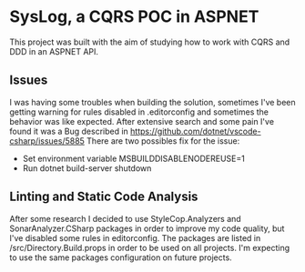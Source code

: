 # SysLog, a CQRS POC in ASPNET

This project was built with the aim of studying how to work with CQRS and DDD in an ASPNET API.


## Issues 

I was having some troubles when building the solution, sometimes I've been getting warning for rules disabled in .editorconfig and sometimes the behavior was like expected.
After extensive search and some pain I've found it was a Bug described in https://github.com/dotnet/vscode-csharp/issues/5885
There are two possibles fix for the issue:
- Set environment variable MSBUILDDISABLENODEREUSE=1  
- Run dotnet build-server shutdown 


## Linting and Static Code Analysis 

After some research I decided to use StyleCop.Analyzers and SonarAnalyzer.CSharp packages in order to improve my code quality, but I've disabled some rules in editorconfig. The packages are listed in /src/Directory.Build.props in order to be used on all projects. I'm expecting to use the same packages configuration on future projects.